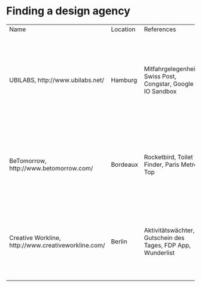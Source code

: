 # Finding a design agency

<table>
  <tr>
     <td>Name</td>
     <td>Location</td>
     <td>References</td>
     <td>Notes</td>
  </tr>
  <tr>
     <td>UBILABS, http://www.ubilabs.net/</td>
     <td>Hamburg</td>
     <td>Mitfahrgelegenheit, Swiss Post, Congstar, Google IO Sandbox</td>
     <td>They seem to have great experience with non-native mobile apps. Until now they have released two Android apps (Hamburg City, Deals@KKiosk) that look good.</td>
  </tr>
  <tr>
     <td>BeTomorrow, http://www.betomorrow.com/</td>
     <td>Bordeaux</td>
     <td>Rocketbird, Toilet Finder, Paris Metro Top</td>
     <td>They don't seem to have any experience with Android apps. They mostly do iOS applications and also seem to be focused on games.</td>
  </tr>
  <tr>
     <td>Creative Workline, http://www.creativeworkline.com/</td>
     <td>Berlin</td>
     <td>Aktivitätswächter, Gutschein des Tages, FDP App, Wunderlist</td>
     <td>Seem to have some experience with mobile apps including Android Platform. References look quite good.</td>
  </tr>
</table>